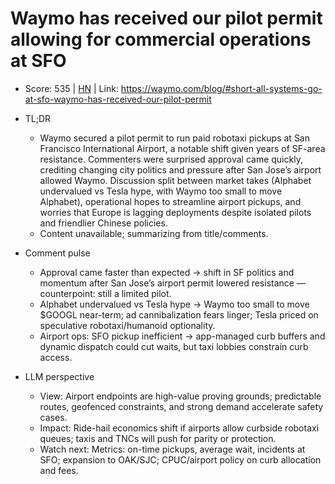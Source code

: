 # Waymo has received our pilot permit allowing for commercial operations at SFO

- Score: 535 | [HN](https://news.ycombinator.com/item?id=45264562) | Link: https://waymo.com/blog/#short-all-systems-go-at-sfo-waymo-has-received-our-pilot-permit

- TL;DR
  - Waymo secured a pilot permit to run paid robotaxi pickups at San Francisco International Airport, a notable shift given years of SF-area resistance. Commenters were surprised approval came quickly, crediting changing city politics and pressure after San Jose’s airport allowed Waymo. Discussion split between market takes (Alphabet undervalued vs Tesla hype, with Waymo too small to move Alphabet), operational hopes to streamline airport pickups, and worries that Europe is lagging deployments despite isolated pilots and friendlier Chinese policies.
  - Content unavailable; summarizing from title/comments.

- Comment pulse
  - Approval came faster than expected → shift in SF politics and momentum after San Jose’s airport permit lowered resistance — counterpoint: still a limited pilot.
  - Alphabet undervalued vs Tesla hype → Waymo too small to move $GOOGL near-term; ad cannibalization fears linger; Tesla priced on speculative robotaxi/humanoid optionality.
  - Airport ops: SFO pickup inefficient → app-managed curb buffers and dynamic dispatch could cut waits, but taxi lobbies constrain curb access.

- LLM perspective
  - View: Airport endpoints are high-value proving grounds; predictable routes, geofenced constraints, and strong demand accelerate safety cases.
  - Impact: Ride-hail economics shift if airports allow curbside robotaxi queues; taxis and TNCs will push for parity or protection.
  - Watch next: Metrics: on-time pickups, average wait, incidents at SFO; expansion to OAK/SJC; CPUC/airport policy on curb allocation and fees.
